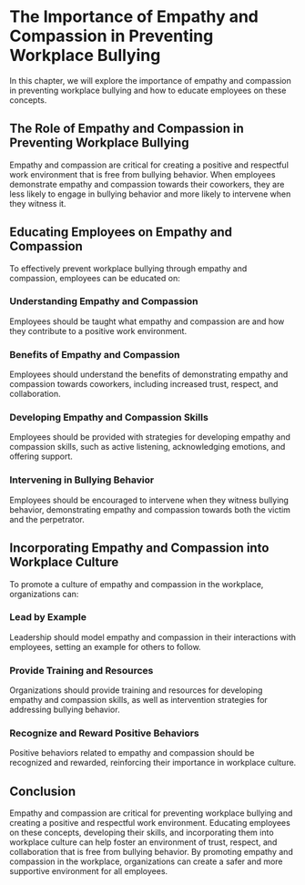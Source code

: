 # The Importance of Empathy and Compassion in Preventing Workplace Bullying

In this chapter, we will explore the importance of empathy and compassion in preventing workplace bullying and how to educate employees on these concepts.

The Role of Empathy and Compassion in Preventing Workplace Bullying
-------------------------------------------------------------------

Empathy and compassion are critical for creating a positive and respectful work environment that is free from bullying behavior. When employees demonstrate empathy and compassion towards their coworkers, they are less likely to engage in bullying behavior and more likely to intervene when they witness it.

Educating Employees on Empathy and Compassion
---------------------------------------------

To effectively prevent workplace bullying through empathy and compassion, employees can be educated on:

### Understanding Empathy and Compassion

Employees should be taught what empathy and compassion are and how they contribute to a positive work environment.

### Benefits of Empathy and Compassion

Employees should understand the benefits of demonstrating empathy and compassion towards coworkers, including increased trust, respect, and collaboration.

### Developing Empathy and Compassion Skills

Employees should be provided with strategies for developing empathy and compassion skills, such as active listening, acknowledging emotions, and offering support.

### Intervening in Bullying Behavior

Employees should be encouraged to intervene when they witness bullying behavior, demonstrating empathy and compassion towards both the victim and the perpetrator.

Incorporating Empathy and Compassion into Workplace Culture
-----------------------------------------------------------

To promote a culture of empathy and compassion in the workplace, organizations can:

### Lead by Example

Leadership should model empathy and compassion in their interactions with employees, setting an example for others to follow.

### Provide Training and Resources

Organizations should provide training and resources for developing empathy and compassion skills, as well as intervention strategies for addressing bullying behavior.

### Recognize and Reward Positive Behaviors

Positive behaviors related to empathy and compassion should be recognized and rewarded, reinforcing their importance in workplace culture.

Conclusion
----------

Empathy and compassion are critical for preventing workplace bullying and creating a positive and respectful work environment. Educating employees on these concepts, developing their skills, and incorporating them into workplace culture can help foster an environment of trust, respect, and collaboration that is free from bullying behavior. By promoting empathy and compassion in the workplace, organizations can create a safer and more supportive environment for all employees.
